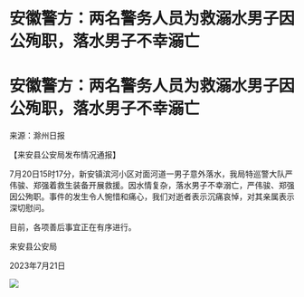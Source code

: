 # 安徽警方：两名警务人员为救溺水男子因公殉职，落水男子不幸溺亡

# 安徽警方：两名警务人员为救溺水男子因公殉职，落水男子不幸溺亡

来源：滁州日报

【来安县公安局发布情况通报】

7月20日15时17分，新安镇滨河小区对面河道一男子意外落水，我局特巡警大队严伟骏、郑强着救生装备开展救援。因水情复杂，落水男子不幸溺亡，严伟骏、郑强因公殉职。事件的发生令人惋惜和痛心，我们对逝者表示沉痛哀悼，对其亲属表示深切慰问。

目前，各项善后事宜正在有序进行。

来安县公安局

2023年7月21日

![](https://inews.gtimg.com/om_bt/Oj_1LcqsMd3F7sueYSeitR_2s3duXQnm3_RZilIwDFuGgAA/1000)


